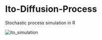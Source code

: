 # Ito-Diffusion-Process
Stochastic process simulation in R

![ito_simulation](https://github.com/jrcarob/Ito-Diffusion-Process/assets/45860181/ff24ae7c-d8a6-46c7-a457-199321ae0544)
